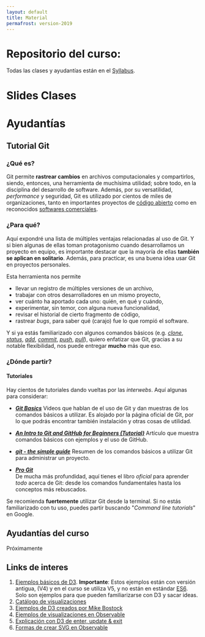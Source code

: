 ```yaml
---
layout: default
title: Material 
permafrost: version-2019
---
```


# Repositorio del curso:

Todas las clases y ayudantías están en el [Syllabus](https://github.com/PUC-Infovis/syllabus-2019).


# Slides Clases

# Ayudantías

## Tutorial Git

### ¿Qué es?

Git permite **rastrear cambios** en archivos computacionales y compartirlos, siendo, entonces, una herramienta de muchísima utilidad; sobre todo, en la disciplina del desarrollo de software. Además, por su versatilidad, _performance_ y seguridad, Git es utilizado por cientos de miles de organizaciones, tanto en importantes proyectos de [código abierto](https://github.com/explore) como en reconocidos [softwares comerciales](https://github.com/business).

### ¿Para qué?

Aquí expondré una lista de múltiples ventajas relacionadas al uso de Git. Y si bien algunas de ellas toman protagonismo cuando desarrollamos un proyecto en equipo, es importante destacar que la mayoría de ellas **también se aplican en solitario**. Además, para practicar, es una buena idea usar Git en proyectos personales.

Esta herramienta nos permite
- llevar un registro de múltiples versiones de un archivo,
- trabajar con otros desarrolladores en un mismo proyecto,
- ver cuánto ha aportado cada uno: quién, en qué y cuándo,
- experimentar, sin temor, con alguna nueva funcionalidad,
- revisar el historial de cierto fragmento de código,
- rastrear _bugs_, para saber qué (carajo) fue lo que rompió el software.

Y si ya estás familiarizado con algunos comandos básicos (e.g. [_clone_](https://git-scm.com/docs/git-clone), [_status_](https://git-scm.com/docs/git-status), [_add_](https://git-scm.com/docs/git-add), [_commit_](https://git-scm.com/docs/git-commit), [_push_](https://git-scm.com/docs/git-push), [_pull_](https://git-scm.com/docs/git-pull)), quiero enfatizar que Git, gracias a su notable flexibilidad,
nos puede entregar **mucho** más que eso.

### ¿Dónde partir?

#### Tutoriales

Hay cientos de tutoriales dando vueltas por las _interwebs_. Aquí algunas para considerar: 

- [_**Git Basics**_](https://git-scm.com/videos)
 Videos que hablan de el uso de Git y dan muestras de los comandos básicos a utilizar. Es alojado por la página oficial de Git, por lo que podrás encontrar también instalación y otras cosas de utilidad.

- [_**An Intro to Git and GitHub for Beginners (Tutorial)**_](https://product.hubspot.com/blog/git-and-github-tutorial-for-beginners)
 Artículo que muestra comandos básicos con ejemplos y el uso de GitHub.

- [_**git - the simple guide**_](http://rogerdudler.github.io/git-guide/)
 Resumen de los comandos básicos a utilizar Git para administrar un proyecto.

- [_**Pro Git**_](https://git-scm.com/book/en/v2)  
  De mucha más profundidad, aquí tienes el libro _oficial_ para aprender _todo_ acerca de Git: desde los comandos fundamentales hasta los conceptos más rebuscados.

Se recomienda **fuertemente** utilizar Git desde la terminal. Si no estás familiarizado con tu uso, puedes partir buscando "_Command line tutorials_" en Google.


## Ayudantías del curso

Próximamente

## Links de interes
1. [Ejemplos básicos de D3](https://www.d3-graph-gallery.com/index.html). **Importante**: Estos ejemplos están con versión antigua, (V4) y en el curso se utiliza V5, y no están en estándar [ES6](https://www.w3schools.com/js/js_es6.asp). Solo son ejemplos para que pueden familiarizarse con D3 y sacar ideas. 
2. [Catálogo de visualizaciones](https://datavizcatalogue.com/ES/)
3. [Ejemplos de D3 creados por Mike Bostock](https://bost.ocks.org/mike/)
4. [Ejemplos de visualizaciones en Observable](https://observablehq.com/collection/@observablehq/visualization)
5. [Explicación con D3 de enter, update & exit](https://observablehq.com/@d3/selection-join)
6. [Formas de crear SVG en Observable](https://observablehq.com/@hernan4444/formas-de-crear-svg)
